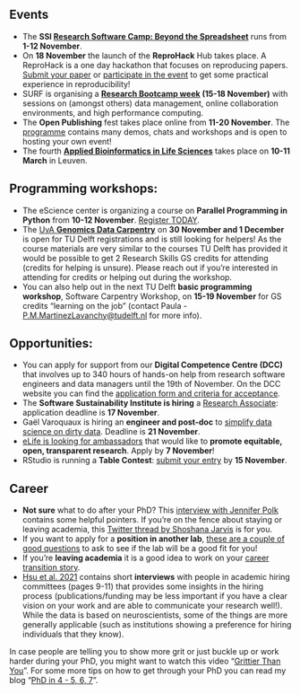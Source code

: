 ## Events
*	The **SSI [Research Software Camp: Beyond the Spreadsheet](https://www.software.ac.uk/RSCamp-beyond-spreadsheet)** runs from **1-12 November**.
*	On **18 November** the launch of the **ReproHack** Hub takes place. A ReproHack is a one day hackathon that focuses on reproducing papers. 
[Submit your paper](https://reprohack.org/paper/) or [participate in the event](https://www.reprohack.org/event/11/) to get some practical experience in reproducibility! 
*	SURF is organising a **[Research Bootcamp week](https://www.surf.nl/agenda/surf-research-bootcamp-0) (15-18 November)** with sessions on (amongst others) data management, online collaboration environments, and high performance computing. 
*	The **Open Publishing** fest takes place online from **11-20 November**. 
The [programme](https://openpublishingfest.org/calendar.html) contains many demos, chats and workshops and is open to hosting your own event!
*	The fourth **[Applied Bioinformatics in Life Sciences](https://www.vibconferences.be/events/applied-bioinformatics-in-life-sciences-4th-edition)** takes place on **10-11 March** in Leuven.

## Programming workshops: 
*	The eScience center is organizing a course on **Parallel Programming in Python** from **10-12 November**. [Register TODAY](https://esciencecenter-digital-skills.github.io/2021-11-10-ds-parallel/).
*	The [UvA **Genomics Data Carpentry**](https://uba.uva.nl/en/content/events/courses/2021/11/data-skills-for-genomics.html) on **30 November and 1 December** is open for TU Delft registrations and is still looking for helpers! 
As the course materials are very similar to the courses TU Delft has provided it would be possible to get 2 Research Skills GS credits for attending (credits for helping is unsure). Please reach out if you’re interested in attending for credits or helping out during the workshop. 
*	You can also help out in the next TU Delft **basic programming workshop**, Software Carpentry Workshop, on **15-19 November** for GS credits “learning on the job” (contact Paula - P.M.MartinezLavanchy@tudelft.nl for more info).

## Opportunities: 
*	You can apply for support from our **Digital Competence Centre (DCC)** that involves up to 340 hours of hands-on help from research software engineers and data managers until the 19th of November. 
On the DCC website you can find the [application form and criteria for acceptance](https://www.tudelft.nl/en/library/library-for-researchers/library-for-researchers/setting-up-research/dcc/apply-for-support). 
*	The **Software Sustainability Institute is hiring** a [Research Associate](https://www.jobs.manchester.ac.uk/displayjob.aspx?jobid=21122): application deadline is **17 November**. 
*	Gaël Varoquaux is hiring an **engineer and post-doc** to [simplify data science on dirty data](http://gael-varoquaux.info/programming/hiring-engineer-and-post-doc-to-simplify-data-science-on-dirty-data.html). Deadline is **21 November**.
*	[eLife is looking for ambassadors](https://elifesciences.org/inside-elife/bd8565f0/elife-ambassadors-an-invitation-to-take-part-in-2022?) that would like to **promote equitable, open, transparent research**. Apply by **7 November**! 
*	RStudio is running a **Table Contest**: [submit your entry](https://blog.rstudio.com/2021/09/30/rstudio-table-contest-2021/) by **15 November**.

## Career
*	**Not sure** what to do after your PhD? This [interview with Jennifer Polk](https://open.spotify.com/episode/5WXJDQBNiiy42D9IBBHyyd?si=WRXeouhCQy-qk6F7qjb9ZA&dl_branch=1) contains some helpful pointers. 
If you’re on the fence about staying or leaving academia, this [Twitter thread by Shoshana Jarvis](https://twitter.com/Shoshana_Jarvis/status/1428403324483629060) is for you. 
*	If you want to apply for a **position in another lab**, [these are a couple of good questions](https://twitter.com/ProfessorTanvir/status/1448690023277203459) to ask to see if the lab will be a good fit for you! 
*	If you’re **leaving academia** it is a good idea to work on your [career transition story](https://beyondprof.com/your-phd-career-transition-story/).
*	[Hsu et al. 2021](https://doi.org/10.1126/sciadv.abj2604) contains short **interviews** with people in academic hiring committees (pages 9-11) that provides some insights in the hiring process (publications/funding may be less important if you have a clear vision on your work and are able to communicate your research well!). While the data is based on neuroscientists, some of the things are more generally applicable (such as institutions showing a preference for hiring individuals that they know).

In case people are telling you to show more grit or just buckle up or work harder during your PhD, you might want to watch this video “[Grittier Than You](https://www.ted.com/talks/cait_kirby_grittier_than_you)”. 
For some more tips on how to get through your PhD you can read my blog “[PhD in 4 - 5, 6, 7](https://vu.nl/en/about-vu/more-about/phd-in-4-5-6-7)”.
